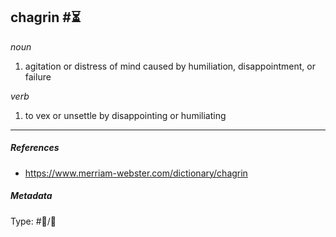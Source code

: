
## chagrin  #⏳ 

_noun_

1. agitation or distress of mind caused by humiliation, disappointment, or failure

_verb_

1. to vex or unsettle by disappointing or humiliating

___

##### References 

- https://www.merriam-webster.com/dictionary/chagrin

##### Metadata

Type: #💬/💬 
